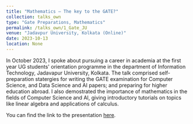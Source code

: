 ```yaml
---
title: "Mathematics – The key to the GATE?"
collection: talks_own
type: "Gate Preparations, Mathematics"
permalink: /talks_own/1_Gate_JU
venue: "Jadavpur University, Kolkata (Online)"
date: 2023-10-13
location: None
---
```


In October 2023, I spoke about pursuing a career in academia at the first year UG students' orientation programme in the department of Information Technology, Jadavapur University, Kolkata. The talk comprised self-preparation statergies for writing the GATE examination for Computer Science, and Data Science and AI papers; and preparing for higher education abroad.
I also demostrated the importance of mathematics in the fields of Computer Science and AI, giving introductory tutorials on topics like linear algebra and applications of calculus.

You can find the link to the presentation [here](https://mainak-biswas1999.github.io/files/JU_Gate_talk_2023.pdf).